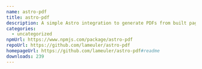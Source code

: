 ```yaml
---
name: astro-pdf
title: astro-pdf
description: A simple Astro integration to generate PDFs from built pages
categories:
  - uncategorized
npmUrl: https://www.npmjs.com/package/astro-pdf
repoUrl: https://github.com/lameuler/astro-pdf
homepageUrl: https://github.com/lameuler/astro-pdf#readme
downloads: 239
---
```

